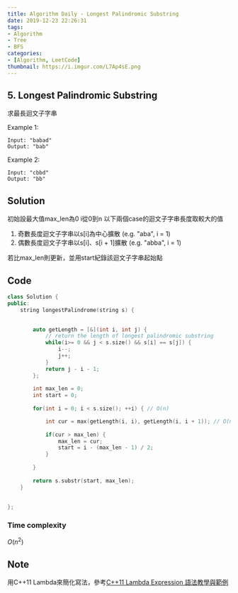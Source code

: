 ```yaml
---
title: Algorithm Daily - Longest Palindromic Substring
date: 2019-12-23 22:26:31
tags:
- Algorithm
- Tree
- BFS
categories:
- [Algorithm, LeetCode]
thumbnail: https://i.imgur.com/L7Ap4sE.png
---
```


## 5. Longest Palindromic Substring

求最長迴文子字串


Example 1:
```
Input: "babad"
Output: "bab"
```

Example 2:
```
Input: "cbbd"
Output: "bb"
```
<!-- more -->
## Solution

初始設最大值max_len為0
i從0到n
以下兩個case的迴文子字串長度取較大的值 

1. 奇數長度迴文子字串以s[i]為中心擴散 (e.g. "aba", i = 1)
2. 偶數長度迴文子字串以s[i]、s[i + 1]擴散 (e.g. "abba", i = 1)

若比max_len則更新，並用start紀錄該迴文子字串起始點

## Code

```cpp
class Solution {
public:
    string longestPalindrome(string s) {

        
        auto getLength = [&](int i, int j) { 
            // return the length of longest palindromic substring
            while(i>= 0 && j < s.size() && s[i] == s[j]) {
                i--;
                j++;
            }
            return j - i - 1;
        };
    
        int max_len = 0;
        int start = 0;
        
        for(int i = 0; i < s.size(); ++i) { // O(n)

            int cur = max(getLength(i, i), getLength(i, i + 1)); // O(n)
            
            if(cur > max_len) {
                max_len = cur;
                start = i - (max_len - 1) / 2;
            }
            
        }
    
        return s.substr(start, max_len);
    }
    
    
};
```

### Time complexity

$O(n^2)$

## Note

用C++11 Lambda來簡化寫法，參考[C++11 Lambda Expression 語法教學與範例](https://blog.gtwang.org/programming/lambda-expression-in-c11/)


